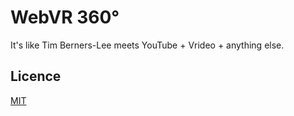 # WebVR 360°

It's like Tim Berners-Lee meets YouTube + Vrideo + anything else.


## Licence

[MIT](LICENCE)
